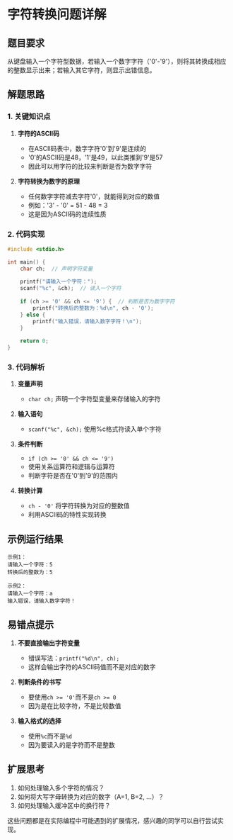 # 字符转换问题详解

## 题目要求
从键盘输入一个字符型数据，若输入一个数字字符（'0'-'9'），则将其转换成相应的整数显示出来；若输入其它字符，则显示出错信息。

## 解题思路

### 1. 关键知识点
1. **字符的ASCII码**
   - 在ASCII码表中，数字字符'0'到'9'是连续的
   - '0'的ASCII码是48，'1'是49，以此类推到'9'是57
   - 因此可以用字符的比较来判断是否为数字字符

2. **字符转换为数字的原理**
   - 任何数字字符减去字符'0'，就能得到对应的数值
   - 例如：'3' - '0' = 51 - 48 = 3
   - 这是因为ASCII码的连续性质

### 2. 代码实现
```c
#include <stdio.h>

int main() {
    char ch;  // 声明字符变量
    
    printf("请输入一个字符：");
    scanf("%c", &ch);  // 读入一个字符
    
    if (ch >= '0' && ch <= '9') {  // 判断是否为数字字符
        printf("转换后的整数为：%d\n", ch - '0');
    } else {
        printf("输入错误，请输入数字字符！\n");
    }
    
    return 0;
}
```

### 3. 代码解析

1. **变量声明**
   - `char ch;` 声明一个字符型变量来存储输入的字符

2. **输入语句**
   - `scanf("%c", &ch);` 使用%c格式符读入单个字符

3. **条件判断**
   - `if (ch >= '0' && ch <= '9')` 
   - 使用关系运算符和逻辑与运算符
   - 判断字符是否在'0'到'9'的范围内

4. **转换计算**
   - `ch - '0'` 将字符转换为对应的整数值
   - 利用ASCII码的特性实现转换

## 示例运行结果

```
示例1：
请输入一个字符：5
转换后的整数为：5

示例2：
请输入一个字符：a
输入错误，请输入数字字符！
```

## 易错点提示

1. **不要直接输出字符变量**
   - 错误写法：`printf("%d\n", ch);`
   - 这样会输出字符的ASCII码值而不是对应的数字

2. **判断条件的书写**
   - 要使用`ch >= '0'`而不是`ch >= 0`
   - 因为是在比较字符，不是比较数值

3. **输入格式的选择**
   - 使用`%c`而不是`%d`
   - 因为要读入的是字符而不是整数

## 扩展思考

1. 如何处理输入多个字符的情况？
2. 如何将大写字母转换为对应的数字（A=1, B=2, ...）？
3. 如何处理输入缓冲区中的换行符？

这些问题都是在实际编程中可能遇到的扩展情况，感兴趣的同学可以自行尝试实现。